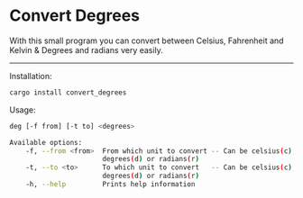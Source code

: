 # Convert Degrees

With this small program you can convert between Celsius, Fahrenheit and Kelvin & Degrees and radians very easily.

---------------------------------------------------

Installation:
```bash
cargo install convert_degrees
```

Usage:
```bash
deg [-f from] [-t to] <degrees> 

Available options:
    -f, --from <from>  From which unit to convert -- Can be celsius(c), fahrenheit(f) kelvin(k),
                       degrees(d) or radians(r)
    -t, --to <to>      To which unit to convert   -- Can be celsius(c), fahrenheit(f) kelvin(k),
                       degrees(d) or radians(r)
    -h, --help         Prints help information
```
